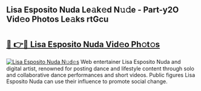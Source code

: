 ## Lisa Esposito Nuda Le𝚊k𝚎d N𝚞𝚍e - Part-y2O Vid𝚎o Photos Le𝚊ks rtGcu

# <h2><a href="http://fbf87fy.evod.top/?m=Lisa+Esposito+Nuda">🔗 👉🔴 Lisa Esposito Nuda Vid𝚎o Ph𝚘t𝚘s</a></h2>

[![Lisa Esposito Nuda N𝚞d𝚎s](https://i.imgur.com/8V9OHl7.gif)](http://fbf87fy.evod.top/?m=Lisa+Esposito+Nuda)
Web entertainer Lisa Esposito Nuda and digital artist, renowned for posting dance and lifestyle content through solo and collaborative dance performances and short videos. Public figures Lisa Esposito Nuda can use their influence to promote social change. 
